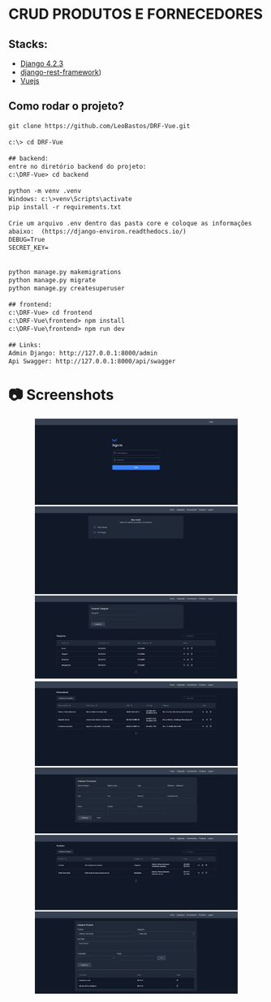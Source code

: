# CRUD PRODUTOS E FORNECEDORES

## Stacks:

* [Django 4.2.3](https://www.djangoproject.com/)
* [django-rest-framework](https://www.django-rest-framework.org/))
* [Vuejs](https://vuejs.org/)

## Como rodar o projeto?
```
git clone https://github.com/LeoBastos/DRF-Vue.git

c:\> cd DRF-Vue

## backend:
entre no diretório backend do projeto:
c:\DRF-Vue> cd backend

python -m venv .venv
Windows: c:\>venv\Scripts\activate
pip install -r requirements.txt

Crie um arquivo .env dentro das pasta core e coloque as informações abaixo:  (https://django-environ.readthedocs.io/)
DEBUG=True
SECRET_KEY=


python manage.py makemigrations
python manage.py migrate
python manage.py createsuperuser

## frontend:
c:\DRF-Vue> cd frontend
c:\DRF-Vue\frontend> npm install
c:\DRF-Vue\frontend> npm run dev

## Links:
Admin Django: http://127.0.0.1:8000/admin
Api Swagger: http://127.0.0.1:8000/api/swagger

```

# :camera: Screenshots
<div align="center">    
   <img src="imagens/login.png" width="400px">
   <img src="imagens/home.png" width="400px">
   <img src="imagens/categorias.png" width="400px">   
  <img src="imagens/fornecedores.png" width="400px">
   <img src="imagens/form_fornecedores.png" width="400px">   
  <img src="imagens/produtos.png" width="400px">
   <img src="imagens/form_cad_prod.png" width="400px">   
</div>

